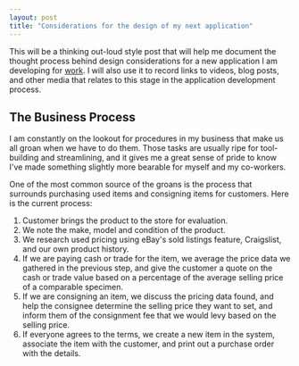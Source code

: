 ```yaml
---
layout: post
title: "Considerations for the design of my next application"
---
```


This will be a thinking out-loud style post that will help me document
the thought process behind design considerations for a new application I
am developing for [work](http://earthshakingmusic.com). I will also use
it to record links to videos, blog posts, and other media that relates
to this stage in the application development process.

## The Business Process

I am constantly on the lookout for procedures in my business that make
us all groan when we have to do them. Those tasks are usually ripe for
tool-building and streamlining, and it gives me a great sense of pride
to know I've made something slightly more bearable for myself and my
co-workers.

One of the most common source of the groans is the process that
surrounds purchasing used items and consigning items for customers. Here
is the current process:

1. Customer brings the product to the store for evaluation.
2. We note the make, model and condition of the product.
3. We research used pricing using eBay's sold listings feature,
   Craigslist, and our own product history.
4. If we are paying cash or trade for the item, we average the price
   data we gathered in the previous step, and give the customer a quote
   on the cash or trade value based on a percentage of the average selling
   price of a comparable specimen.
5. If we are consigning an item, we discuss the pricing data found, and
   help the consignee determine the selling price they want to set, and
   inform them of the consignment fee that we would levy based on the
   selling price.
6. If everyone agrees to the terms, we create a new item in the system,
   associate the item with the customer, and print out a purchase order
   with the details.


